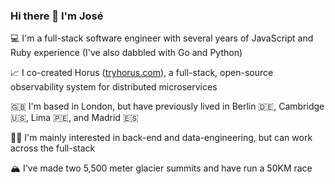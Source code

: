 ### Hi there 👋 I'm José

💻 I'm a full-stack software engineer with several years of JavaScript and Ruby experience (I've also dabbled with Go and Python)

📈 I co-created Horus ([tryhorus.com](https://www.tryhorus.com)), a full-stack, open-source observability system for distributed microservices

🇬🇧 I'm based in London, but have previously lived in Berlin 🇩🇪, Cambridge 🇺🇸, Lima 🇵🇪, and Madrid 🇪🇸

👨‍💻 I'm mainly interested in back-end and data-engineering, but can work across the full-stack

🏔 I've made two 5,500 meter glacier summits and have run a 50KM race

<!--
**14jdelap/14jdelap** is a ✨ _special_ ✨ repository because its `README.md` (this file) appears on your GitHub profile.

Here are some ideas to get you started:

- 🔭 I’m currently working on ...
- 🌱 I’m currently learning ...
- 👯 I’m looking to collaborate on ...
- 🤔 I’m looking for help with ...
- 💬 Ask me about ...
- 📫 How to reach me: ...
- 😄 Pronouns: ...
- ⚡ Fun fact: ...
-->
